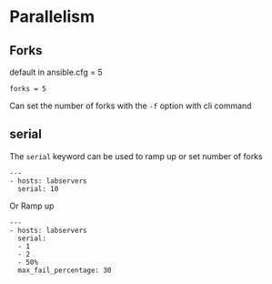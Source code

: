 # Parallelism
## Forks
default in ansible.cfg = 5

    forks = 5

Can set the number of forks with the `-f` option with cli command

## serial
The `serial` keyword can be used to ramp up or set number of forks

    ---
    - hosts: labservers
      serial: 10

Or Ramp up

    ---
    - hosts: labservers
      serial:
      - 1
      - 2
      - 50%
      max_fail_percentage: 30

